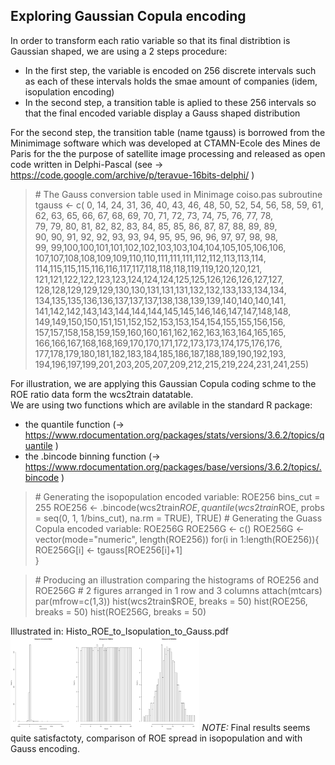 ## Exploring Gaussian Copula encoding

In order to transform each ratio variable so that its final distribtion is Gaussian shaped, we are using a 2 steps procedure:
  - In the first step, the variable is encoded on 256 discrete intervals such as each of these intervals holds the smae amount of companies (idem, isopulation encoding)
  - In the second step, a transition table is aplied to these 256 intervals so that the final encoded variable display a Gauss shaped distribution

For the second step, the transition table (name tgauss) is borrowed from the Minimimage software which was developed at CTAMN-Ecole des Mines de Paris for the the purpose of satellite image processing and released as open code written in Delphi-Pascal (see -> https://code.google.com/archive/p/teravue-16bits-delphi/ )

> \# The Gauss conversion table used in Minimage coiso.pas subroutine<br>
> tgauss <- c(  0, 14, 24, 31, 36, 40, 43, 46, 48, 50, 52, 54, 56, 58, 59, 61,<br>
        62, 63, 65, 66, 67, 68, 69, 70, 71, 72, 73, 74, 75, 76, 77, 78,<br>
        79, 79, 80, 81, 82, 82, 83, 84, 85, 85, 86, 87, 87, 88, 89, 89,<br>
        90, 90, 91, 92, 92, 93, 93, 94, 95, 95, 96, 96, 97, 97, 98, 98,<br>
        99, 99,100,100,101,101,102,102,103,103,104,104,105,105,106,106,<br>
       107,107,108,108,109,109,110,110,111,111,111,112,112,113,113,114,<br>
       114,115,115,115,116,116,117,117,118,118,118,119,119,120,120,121,<br>
       121,121,122,122,123,123,124,124,124,125,125,126,126,126,127,127,<br>
       128,128,129,129,129,130,130,131,131,131,132,132,133,133,134,134,<br>
       134,135,135,136,136,137,137,137,138,138,139,139,140,140,140,141,<br>
       141,142,142,143,143,144,144,144,145,145,146,146,147,147,148,148,<br>
       149,149,150,150,151,151,152,152,153,153,154,154,155,155,156,156,<br>
       157,157,158,158,159,159,160,160,161,162,162,163,163,164,165,165,<br>
       166,166,167,168,168,169,170,170,171,172,173,173,174,175,176,176,<br>
       177,178,179,180,181,182,183,184,185,186,187,188,189,190,192,193,<br>
       194,196,197,199,201,203,205,207,209,212,215,219,224,231,241,255)<br>

For illustration, we are applying this Gaussian Copula coding schme to the ROE ratio data form the wcs2train datatable.<br>
We are using two functions which are avilable in the standard R package:
 - the quantile function (-> https://www.rdocumentation.org/packages/stats/versions/3.6.2/topics/quantile )
 - the .bincode binning function (-> https://www.rdocumentation.org/packages/base/versions/3.6.2/topics/.bincode )

> \# Generating the isopopulation encoded variable: ROE256
> bins_cut = 255
> ROE256 <- .bincode(wcs2train$ROE, quantile(wcs2train$ROE, probs = seq(0, 1, 1/bins_cut), na.rm = TRUE), TRUE)
> \# Generating the Guass Copula encoded variable: ROE256G
> ROE256G <- c()
> ROE256G <- vector(mode="numeric", length(ROE256))
> for(i in 1:length(ROE256)){ <br>
	ROE256G[i] <- tgauss[ROE256[i]+1] <br>
} <br>

> \# Producing an illustration comparing the histograms of ROE256 and ROE256G
> \# 2 figures arranged in 1 row and 3 columns
> attach(mtcars)
> par(mfrow=c(1,3))
> hist(wcs2train$ROE, breaks = 50)
> hist(ROE256, breaks = 50)
> hist(ROE256G, breaks = 50)

Illustrated in: Histo_ROE_to_Isopulation_to_Gauss.pdf
<img src="./assets/Histo_ROE_to_Isopulation_to_Gauss.pdf" alt="drawing" width="60%"/>
<em>NOTE:</em> Final results seems quite satisfactoty, comparison of ROE spread in isopopulation and with Gauss encoding.







